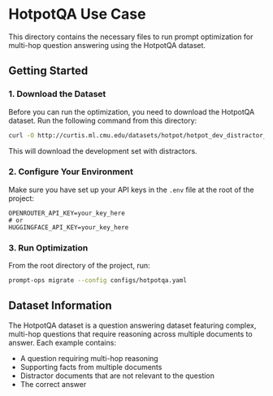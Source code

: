 # HotpotQA Use Case

This directory contains the necessary files to run prompt optimization for multi-hop question answering using the HotpotQA dataset.

## Getting Started

### 1. Download the Dataset

Before you can run the optimization, you need to download the HotpotQA dataset. Run the following command from this directory:

```bash
curl -O http://curtis.ml.cmu.edu/datasets/hotpot/hotpot_dev_distractor_v1.json
```

This will download the development set with distractors.

### 2. Configure Your Environment

Make sure you have set up your API keys in the `.env` file at the root of the project:

```
OPENROUTER_API_KEY=your_key_here
# or
HUGGINGFACE_API_KEY=your_key_here
```

### 3. Run Optimization

From the root directory of the project, run:

```bash
prompt-ops migrate --config configs/hotpotqa.yaml
```

## Dataset Information

The HotpotQA dataset is a question answering dataset featuring complex, multi-hop questions that require reasoning across multiple documents to answer. Each example contains:

- A question requiring multi-hop reasoning
- Supporting facts from multiple documents
- Distractor documents that are not relevant to the question
- The correct answer
